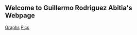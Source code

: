 ## Welcome to Guillermo Rodriguez Abitia's Webpage

[Graphs](/graphs/index.md) 
[Pics](/pics/index.md) 

